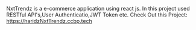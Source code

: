 NxtTrendz is a e-commerce application using react js.
In this project used RESTful API's,User Authenticatio,JWT Token etc.
Check Out this Project:
https://haridzNxtTrendz.ccbp.tech
